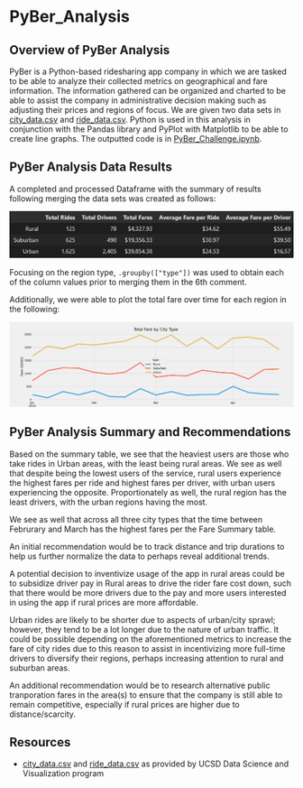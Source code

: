 # PyBer_Analysis

## Overview of PyBer Analysis

PyBer is a Python-based ridesharing app company in which we are tasked to be able to analyze their collected metrics on geographical and fare information. The information gathered can be organized and charted to be able to assist the company in administrative decision making such as adjusting their prices and regions of focus. We are given two data sets in [city_data.csv](/Resources/city_data.csv) and [ride_data.csv](/Resources/ride_data.csv). Python is used in this analysis in conjunction with the Pandas library and PyPlot with Matplotlib to be able to create line graphs. The outputted code is in [PyBer_Challenge.ipynb](/PyBer_Challenge.ipynb).

## PyBer Analysis Data Results 

A completed and processed Dataframe with the summary of results following merging the data sets was created as follows: 

![Summary](/analysis/SummaryTable.png) 

Focusing on the region type, `.groupby(["type"])` was used to obtain each of the column values prior to merging them in the 6th comment. 

Additionally, we were able to plot the total fare over time for each region in the following: 

![Fare Summary](/analysis/PyBer_fare_summary.png)

## PyBer Analysis Summary and Recommendations

Based on the summary table, we see that the heaviest users are those who take rides in Urban areas, with the least being rural areas. We see as well that despite being the lowest users of the service, rural users experience the highest fares per ride and highest fares per driver, with urban users experiencing the opposite. Proportionately as well, the rural region has the least drivers, with the urban regions having the most. 

We see as well that across all three city types that the time between Februrary and March has the highest fares per the Fare Summary table. 

An initial recommendation would be to track distance and trip durations to help us further normalize the data to perhaps reveal additional trends. 

A potential decision to inventivize usage of the app in rural areas could be to subsidize driver pay in Rural areas to drive the rider fare cost down, such that there would be more drivers due to the pay and more users interested in using the app if rural prices are more affordable. 

Urban rides are likely to be shorter due to aspects of urban/city sprawl; however, they tend to be a lot longer due to the nature of urban traffic. It could be possible depending on the aforementioned metrics to increase the fare of city rides due to this reason to assist in incentivizing more full-time drivers to diversify their regions, perhaps increasing attention to rural and suburban areas. 

An additional recommendation would be to research alternative public tranporation fares in the area(s) to ensure that the company is still able to remain competitive, especially if rural prices are higher due to distance/scarcity. 

## Resources

- [city_data.csv](/Resources/city_data.csv) and [ride_data.csv](/Resources/ride_data.csv) as provided by UCSD Data Science and Visualization program
